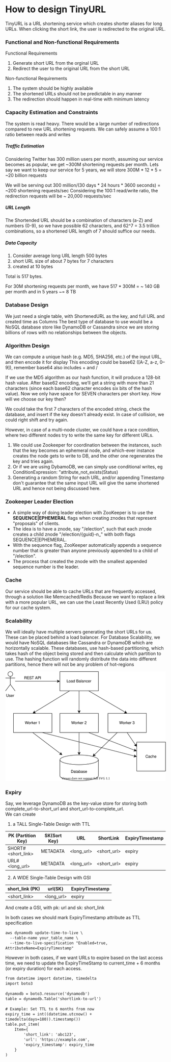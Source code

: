 # How to design TinyURL

TinyURL is a URL shortening service which creates shorter aliases for long URLs.
When clicking the short link, the user is redirected to the original URL.

### Functional and Non-functional Requirements

Functional Requirements
1. Generate short URL from the orginal URL
2. Redirect the user to the original URL from the short URL

Non-functional Requirements
1. The system should be highly available
2. The shortened URLs should not be predictable in any manner
3. The redirection should happen in real-time with minimum latency

### Capacity Estimation and Constraints

The system is read heavy. There would be a large number of redirections compared to new URL shortening requests.
We can safely assume a 100:1 ratio between reads and writes

##### Traffic Estimation

Considering Twitter has 300 million users per month, assuming our service becomes as popular, we get ~300M shortening requests per month.
Lets say we want to keep our service for 5 years, we will store 300M * 12 * 5 = ~20 billion requests

We will be serving out 300 million/(30 days * 24 hours * 3600 seconds)  = ~200 shortening requests/sec
Considering the 100:1 read/write ratio, the redirection requests will be ~ 20,000 requests/sec

##### URL Length

The Shortended URL should be a combination of characters (a-Z) and numbers (0-9), so we have possible 62 characters,
and 62^7 = 3.5 trillion combinations, so a shortened URL length of 7 should suffice our needs.

##### Data Capacity
1. Consider average long URL length 500 bytes
2. short URL size of about 7 bytes for 7 characters
3. created at 10 bytes

Total is 517 bytes.

For 30M shortening requests per month, we have 517 * 300M = ~ 140 GB per month and in 5 years ~= 8 TB

### Database Design

We just need a single table, with ShortenedURL as the key, and full URL and created time as Columns
The best type of database to use would be a NoSQL database store like DynamoDB or Cassandra since we are storing billions of rows with no relationships between the objects.

### Algorithm Design

We can compute a unique hash (e.g. MD5, SHA256, etc.) of the input URL, and then encode it for display
This encoding could be base62 ([A-Z, a-z, 0–9]), remember base64 also includes + and /

If we use the MD5 algorithm as our hash function, it will produce a 128-bit hash value.
After base62 encoding, we’ll get a string with more than 21 characters (since each base62 character encodes six bits of the hash value).
Now we only have space for SEVEN characters per short key. How will we choose our key then?

We could take the first 7 characters of the encoded string, check the database, and insert if the key doesn't already exist.
In case of collision, we could right shift and try again.


However, in case of a multi-node cluster, we could have a race condition, where two different nodes try to write the same key for different URLs.
1. We could use Zookeeper for coordination between the instances, such that the key becomes an ephemeral node, and which-ever instance creates the node gets to write to DB, and the other one regenerates the key and tries again.
2. Or if we are using DybamoDB, we can simply use conditional writes, eg ConditionExpression: "attribute_not_exists(Status)
3. Generating a random String for each URL, and/or appending Timestamp don't guarantee that the same input URL will give the same shortened URL and hence not being discussed here.

### Zookeeper Leader Election
* A simple way of doing leader election with ZooKeeper is to use the **SEQUENCE|EPHEMERAL** flags when creating znodes that represent "proposals" of clients.  
* The idea is to have a znode, say "/election", such that each znode creates a child znode "/election/{guid}-n_" with both flags SEQUENCE|EPHEMERAL.  
* With the sequence flag, ZooKeeper automatically appends a sequence number that is greater than anyone previously appended to a child of "/election".  
* The process that created the znode with the smallest appended sequence number is the leader.


### Cache

Our service should be able to cache URLs that are frequently accessed, through a solution like Memcached/Redis
Because we want to replace a link with a more popular URL, we can use the Least Recently Used (LRU) policy for our cache system.


### Scalability

We will ideally have multiple servers generating the short URLs for us. These can be placed behind a load balancer.
For Database Scalability, we would have NoSQL databases like Cassandra or DynamoDB which are horizontally scalable.
These databases, use hash-based partitioning, which takes hash of the object being stored and then calculate which partition to use. The hashing function will randomly distribute the data into different partitions, hence there will not be any problem of hot-regions

![img](imgs/tinyurl.svg)


### Expiry
Say, we leverage DynamoDB as the key-value store for storing both complete_url-to-short_url and short_url-to-complete_url.  
We can create 
1. a TALL Single-Table Design with TTL  

| PK (Partition Key) | SK(Sort Key) | URL |	ShortLink |	ExpiryTimestamp |
|---|---|---|---|---|
| SHORT#<short_link> | METADATA | <long_url> | <short_url> | expiry |
| URL#<long_url> |	METADATA | <long_url> |	<short_url> | expiry |

2. A WIDE Single-Table Design with GSI

| short_link (PK) | url(SK) | ExpiryTimestamp |
|---|---|---|
| <short_link> | <long_url> | expiry |

And create a GSI, with pk: url and sk: short_link

In both cases we should mark ExpiryTimestamp attribute as TTL specification
```
aws dynamodb update-time-to-live \
  --table-name your_table_name \
  --time-to-live-specification "Enabled=true, AttributeName=ExpiryTimestamp"
```

However in both cases, if we want URLs to expire based on the last access time,
we need to update the ExpiryTimeStamp to current_time + 6 months (or expiry duration) for each access.
```
from datetime import datetime, timedelta
import boto3

dynamodb = boto3.resource('dynamodb')
table = dynamodb.Table('shortlink-to-url')

# Example: Set TTL to 6 months from now
expiry_time = int((datetime.utcnow() + timedelta(days=180)).timestamp())
table.put_item(
    Item={
        'short_link': 'abc123',
        'url': 'https://example.com',
        'expiry_timestamp': expiry_time
    }
)
```

